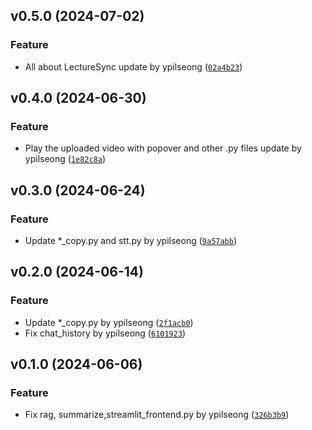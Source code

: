 <!--next-version-placeholder-->

## v0.5.0 (2024-07-02)

### Feature

* All about LectureSync update by ypilseong ([`02a4b23`](https://github.com/ypilseong/LectureSync/commit/02a4b23d7df7cc41a5371d47bc8b2ea09412be6e))

## v0.4.0 (2024-06-30)

### Feature

* Play the uploaded video with popover and other .py files update by ypilseong ([`1e82c8a`](https://github.com/ypilseong/LectureSync/commit/1e82c8afbd26f69f4321a0f8ba5293bffad91ace))

## v0.3.0 (2024-06-24)

### Feature

* Update *_copy.py and stt.py by ypilseong ([`9a57abb`](https://github.com/ypilseong/LectureSync/commit/9a57abb49d73fb46eaa64d155f17c89d04086e07))

## v0.2.0 (2024-06-14)

### Feature

* Update *_copy.py by ypilseong ([`2f1acb0`](https://github.com/ypilseong/LectureSync/commit/2f1acb0f7f1be0ee450f66830be054059f89240b))
* Fix chat_history by ypilseong ([`6101923`](https://github.com/ypilseong/LectureSync/commit/6101923c33cc6160f90c45195acba9cf4f33963c))

## v0.1.0 (2024-06-06)

### Feature

* Fix rag, summarize,streamlit_frontend.py by ypilseong ([`326b3b9`](https://github.com/ypilseong/LectureSync/commit/326b3b95f59cba0f5f6afdcda4522435bd2e0967))
